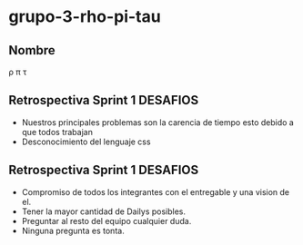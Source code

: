 # grupo-3-rho-pi-tau

## Nombre
ρ π τ

## Retrospectiva Sprint 1 DESAFIOS
 - Nuestros principales problemas son la carencia de tiempo esto debido a que todos trabajan
 - Desconocimiento del lenguaje css

## Retrospectiva Sprint 1 DESAFIOS
 - Compromiso de todos los integrantes con el entregable y una vision de el.
 - Tener la mayor cantidad de Dailys posibles.
 - Preguntar al resto del equipo cualquier duda.
 - Ninguna pregunta es tonta.